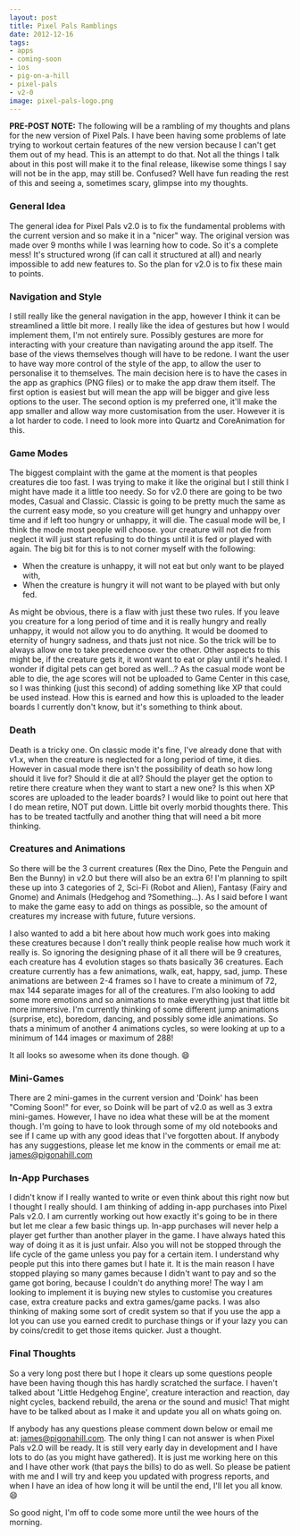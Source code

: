 ```yaml
---
layout: post
title: Pixel Pals Ramblings
date: 2012-12-16
tags:
- apps
- coming-soon
- ios
- pig-on-a-hill
- pixel-pals
- v2-0
image: pixel-pals-logo.png
---
```


**PRE-POST NOTE:** The following will be a rambling of my thoughts and plans for the new version of Pixel Pals. I have been having some problems of late trying to workout certain features of the new version because I can't get them out of my head. This is an attempt to do that. Not all the things I talk about in this post will make it to the final release, likewise some things I say will not be in the app, may still be. Confused? Well have fun reading the rest of this and seeing a, sometimes scary, glimpse into my thoughts.

### General Idea

The general idea for Pixel Pals v2.0 is to fix the fundamental problems with the current version and so make it in a "nicer" way. The original version was made over 9 months while I was learning how to code. So it's a complete mess! It's structured wrong (if can call it structured at all) and nearly impossible to add new features to. So the plan for v2.0 is to fix these main to points.

### Navigation and Style

I still really like the general navigation in the app, however I think it can be streamlined a little bit more. I really like the idea of gestures but how I would implement them, I'm not entirely sure. Possibly gestures are more for interacting with your creature than navigating around the app itself. The base of the views themselves though will have to be redone. I want the user to have way more control of the style of the app, to allow the user to personalise it to themselves. The main decision here is to have the cases in the app as graphics (PNG files) or to make the app draw them itself. The first option is easiest but will mean the app will be bigger and give less options to the user. The second option is my preferred one, it'll make the app smaller and allow way more customisation from the user. However it is a lot harder to code. I need to look more into Quartz and CoreAnimation for this.

### Game Modes

The biggest complaint with the game at the moment is that peoples creatures die too fast. I was trying to make it like the original but I still think I might have made it a little too needy. So for v2.0 there are going to be two modes, Casual and Classic. Classic is going to be pretty much the same as the current easy mode, so you creature will get hungry and unhappy over time and if left too hungry or unhappy, it will die. The casual mode will be, I think the mode most people will choose. your creature will not die from neglect it will just start refusing to do things until it is fed or played with again. The big bit for this is to not corner myself with the following:

- When the creature is unhappy, it will not eat but only want to be played with,
- When the creature is hungry it will not want to be played with but only fed.

As might be obvious, there is a flaw with just these two rules. If you leave you creature for a long period of time and it is really hungry and really unhappy, it would not allow you to do anything. It would be doomed to eternity of hungry sadness, and thats just not nice. So the trick will be to always allow one to take precedence over the other. Other aspects to this might be, if the creature gets it, it wont want to eat or play until it's healed. I wonder if digital pets can get bored as well...? As the casual mode wont be able to die, the age scores will not be uploaded to Game Center in this case, so I was thinking (just this second) of adding something like XP that could be used instead. How this is earned and how this is uploaded to the leader boards I currently don't know, but it's something to think about.

### Death

Death is a tricky one. On classic mode it's fine, I've already done that with v1.x, when the creature is neglected for a long period of time, it dies. However in casual mode there isn't the possibility of death so how long should it live for? Should it die at all? Should the player get the option to retire there creature when they want to start a new one? Is this when XP scores are uploaded to the leader boards? I would like to point out here that I do mean retire, NOT put down. Little bit overly morbid thoughts there. This has to be treated tactfully and another thing that will need a bit more thinking.

### Creatures and Animations

So there will be the 3 current creatures (Rex the Dino, Pete the Penguin and Ben the Bunny) in v2.0 but there will also be an extra 6! I'm planning to spilt these up into 3 categories of 2, Sci-Fi (Robot and Alien), Fantasy (Fairy and Gnome) and Animals (Hedgehog and ?Something...). As I said before I want to make the game easy to add on things as possible, so the amount of creatures my increase with future, future versions.

I also wanted to add a bit here about how much work goes into making these creatures because I don't really think people realise how much work it really is. So ignoring the designing phase of it all there will be 9 creatures, each creature has 4 evolution stages so thats basically 36 creatures. Each creature currently has a few animations, walk, eat, happy, sad, jump. These animations are between 2-4 frames so I have to create a minimum of 72, max 144 separate images for all of the creatures. I'm also looking to add some more emotions and so animations to make everything just that little bit more immersive. I'm currently thinking of some different jump animations (surprise, etc), boredom, dancing, and possibly some idle animations. So thats a minimum of another 4 animations cycles, so were looking at up to a minimum of 144 images or maximum of 288!

It all looks so awesome when its done though. 😄

### Mini-Games

There are 2 mini-games in the current version and 'Doink' has been "Coming Soon!" for ever, so Doink will be part of v2.0 as well as 3 extra mini-games. However, I have no idea what these will be at the moment though. I'm going to have to look through some of my old notebooks and see if I came up with any good ideas that I've forgotten about. If anybody has any suggestions, please let me know in the comments or email me at: <a title="james@pigonahill.com" href="mailto:james@pigonahill.com">james@pigonahill.com</a>

### In-App Purchases

I didn't know if I really wanted to write or even think about this right now but I thought I really should. I am thinking of adding in-app purchases into Pixel Pals v2.0. I am currently working out how exactly it's going to be in there but let me clear a few basic things up. In-app purchases will never help a player get further than another player in the game. I have always hated this way of doing it as it is just unfair. Also you will not be stopped through the life cycle of the game unless you pay for a certain item. I understand why people put this into there games but I hate it. It is the main reason I have stopped playing so many games because I didn't want to pay and so the game got boring, because I couldn't do anything more! The way I am looking to implement it is buying new styles to customise you creatures case, extra creature packs and extra games/game packs. I was also thinking of making some sort of credit system so that if you use the app a lot you can use you earned credit to purchase things or if your lazy you can by coins/credit to get those items quicker. Just a thought.

### Final Thoughts

So a very long post there but I hope it clears up some questions people have been having though this has hardly scratched the surface. I haven't talked about 'Little Hedgehog Engine', creature interaction and reaction, day night cycles, backend rebuild, the arena or the sound and music! That might have to be talked about as I make it and update you all on whats going on.

If anybody has any questions please comment down below or email me at: <james@pigonahill.com>. The only thing I can not answer is when Pixel Pals v2.0 will be ready. It is still very early day in development and I have lots to do (as you might have gathered). It is just me working here on this and I have other work (that pays the bills) to do as well. So please be patient with me and I will try and keep you updated with progress reports, and when I have an idea of how long it will be until the end, I'll let you all know. 😄

So good night, I'm off to code some more until the wee hours of the morning.
